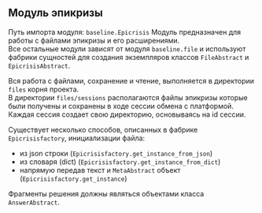 ## Модуль эпикризы
Путь импорта модуля: `baseline.Epicrisis`
Модуль предназначен для работы с файлами эпикризы и его расширениями.  
Все остальные модули зависят от модуля `baseline.file` и используют фабрики сущностей для создания
экземпляров классов `FileAbstract` и `EpicrisisAbstract`.  

Вся работа с файлами, сохранение и чтение, выполняется в директории `files` корня проекта.  
В директории `files/sessions` располагаются файлы эпикризы которые были получены и сохранены в ходе сессии обмена с платформой. 
Каждая сессия создает свою директорию, основываясь на id сессии.

Существует несколько способов, описанных в фабрике `Epicrisisfactory`, инициализации файла:
- из json строки (`Epicrisisfactory.get_instance_from_json`)
- из словаря (dict) (`Epicrisisfactory.get_instance_from_dict`)
- напрямую передав текст и `MetaAbstract` объект (`Epicrisisfactory.get_instance`)


Фрагменты решения должны являться объектами класса `AnswerAbstract`. 